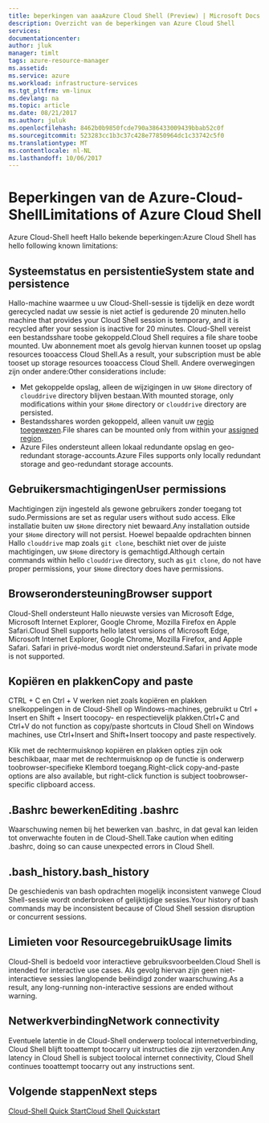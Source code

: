 ```yaml
---
title: beperkingen van aaaAzure Cloud Shell (Preview) | Microsoft Docs
description: Overzicht van de beperkingen van Azure Cloud Shell
services: 
documentationcenter: 
author: jluk
manager: timlt
tags: azure-resource-manager
ms.assetid: 
ms.service: azure
ms.workload: infrastructure-services
ms.tgt_pltfrm: vm-linux
ms.devlang: na
ms.topic: article
ms.date: 08/21/2017
ms.author: juluk
ms.openlocfilehash: 8462b0b9850fcde790a386433009439bbab52c0f
ms.sourcegitcommit: 523283cc1b3c37c428e77850964dc1c33742c5f0
ms.translationtype: MT
ms.contentlocale: nl-NL
ms.lasthandoff: 10/06/2017
---
```

# <a name="limitations-of-azure-cloud-shell"></a><span data-ttu-id="cbd9d-103">Beperkingen van de Azure-Cloud-Shell</span><span class="sxs-lookup"><span data-stu-id="cbd9d-103">Limitations of Azure Cloud Shell</span></span>
<span data-ttu-id="cbd9d-104">Azure Cloud-Shell heeft Hallo bekende beperkingen:</span><span class="sxs-lookup"><span data-stu-id="cbd9d-104">Azure Cloud Shell has hello following known limitations:</span></span>

## <a name="system-state-and-persistence"></a><span data-ttu-id="cbd9d-105">Systeemstatus en persistentie</span><span class="sxs-lookup"><span data-stu-id="cbd9d-105">System state and persistence</span></span>
<span data-ttu-id="cbd9d-106">Hallo-machine waarmee u uw Cloud-Shell-sessie is tijdelijk en deze wordt gerecycled nadat uw sessie is niet actief is gedurende 20 minuten.</span><span class="sxs-lookup"><span data-stu-id="cbd9d-106">hello machine that provides your Cloud Shell session is temporary, and it is recycled after your session is inactive for 20 minutes.</span></span> <span data-ttu-id="cbd9d-107">Cloud-Shell vereist een bestandsshare toobe gekoppeld.</span><span class="sxs-lookup"><span data-stu-id="cbd9d-107">Cloud Shell requires a file share toobe mounted.</span></span> <span data-ttu-id="cbd9d-108">Uw abonnement moet als gevolg hiervan kunnen tooset up opslag resources tooaccess Cloud Shell.</span><span class="sxs-lookup"><span data-stu-id="cbd9d-108">As a result, your subscription must be able tooset up storage resources tooaccess Cloud Shell.</span></span> <span data-ttu-id="cbd9d-109">Andere overwegingen zijn onder andere:</span><span class="sxs-lookup"><span data-stu-id="cbd9d-109">Other considerations include:</span></span>
* <span data-ttu-id="cbd9d-110">Met gekoppelde opslag, alleen de wijzigingen in uw `$Home` directory of `clouddrive` directory blijven bestaan.</span><span class="sxs-lookup"><span data-stu-id="cbd9d-110">With mounted storage, only modifications within your `$Home` directory or `clouddrive` directory are persisted.</span></span>
* <span data-ttu-id="cbd9d-111">Bestandsshares worden gekoppeld, alleen vanuit uw [regio toegewezen](persisting-shell-storage.md#mount-a-new-clouddrive).</span><span class="sxs-lookup"><span data-stu-id="cbd9d-111">File shares can be mounted only from within your [assigned region](persisting-shell-storage.md#mount-a-new-clouddrive).</span></span>
* <span data-ttu-id="cbd9d-112">Azure Files ondersteunt alleen lokaal redundante opslag en geo-redundant storage-accounts.</span><span class="sxs-lookup"><span data-stu-id="cbd9d-112">Azure Files supports only locally redundant storage and geo-redundant storage accounts.</span></span>

## <a name="user-permissions"></a><span data-ttu-id="cbd9d-113">Gebruikersmachtigingen</span><span class="sxs-lookup"><span data-stu-id="cbd9d-113">User permissions</span></span>
<span data-ttu-id="cbd9d-114">Machtigingen zijn ingesteld als gewone gebruikers zonder toegang tot sudo.</span><span class="sxs-lookup"><span data-stu-id="cbd9d-114">Permissions are set as regular users without sudo access.</span></span> <span data-ttu-id="cbd9d-115">Elke installatie buiten uw `$Home` directory niet bewaard.</span><span class="sxs-lookup"><span data-stu-id="cbd9d-115">Any installation outside your `$Home` directory will not persist.</span></span>
<span data-ttu-id="cbd9d-116">Hoewel bepaalde opdrachten binnen Hallo `clouddrive` map zoals `git clone`, beschikt niet over de juiste machtigingen, uw `$Home` directory is gemachtigd.</span><span class="sxs-lookup"><span data-stu-id="cbd9d-116">Although certain commands within hello `clouddrive` directory, such as `git clone`, do not have proper permissions, your `$Home` directory does have permissions.</span></span>

## <a name="browser-support"></a><span data-ttu-id="cbd9d-117">Browserondersteuning</span><span class="sxs-lookup"><span data-stu-id="cbd9d-117">Browser support</span></span>
<span data-ttu-id="cbd9d-118">Cloud-Shell ondersteunt Hallo nieuwste versies van Microsoft Edge, Microsoft Internet Explorer, Google Chrome, Mozilla Firefox en Apple Safari.</span><span class="sxs-lookup"><span data-stu-id="cbd9d-118">Cloud Shell supports hello latest versions of Microsoft Edge, Microsoft Internet Explorer, Google Chrome, Mozilla Firefox, and Apple Safari.</span></span> <span data-ttu-id="cbd9d-119">Safari in privé-modus wordt niet ondersteund.</span><span class="sxs-lookup"><span data-stu-id="cbd9d-119">Safari in private mode is not supported.</span></span>

## <a name="copy-and-paste"></a><span data-ttu-id="cbd9d-120">Kopiëren en plakken</span><span class="sxs-lookup"><span data-stu-id="cbd9d-120">Copy and paste</span></span>
<span data-ttu-id="cbd9d-121">CTRL + C en Ctrl + V werken niet zoals kopiëren en plakken snelkoppelingen in de Cloud-Shell op Windows-machines, gebruikt u Ctrl + Insert en Shift + Insert toocopy- en respectievelijk plakken.</span><span class="sxs-lookup"><span data-stu-id="cbd9d-121">Ctrl+C and Ctrl+V do not function as copy/paste shortcuts in Cloud Shell on Windows machines, use Ctrl+Insert and Shift+Insert toocopy and paste respectively.</span></span>

<span data-ttu-id="cbd9d-122">Klik met de rechtermuisknop kopiëren en plakken opties zijn ook beschikbaar, maar met de rechtermuisknop op de functie is onderwerp toobrowser-specifieke Klembord toegang.</span><span class="sxs-lookup"><span data-stu-id="cbd9d-122">Right-click copy-and-paste options are also available, but right-click function is subject toobrowser-specific clipboard access.</span></span>

## <a name="editing-bashrc"></a><span data-ttu-id="cbd9d-123">.Bashrc bewerken</span><span class="sxs-lookup"><span data-stu-id="cbd9d-123">Editing .bashrc</span></span>
<span data-ttu-id="cbd9d-124">Waarschuwing nemen bij het bewerken van .bashrc, in dat geval kan leiden tot onverwachte fouten in de Cloud-Shell.</span><span class="sxs-lookup"><span data-stu-id="cbd9d-124">Take caution when editing .bashrc, doing so can cause unexpected errors in Cloud Shell.</span></span>

## <a name="bashhistory"></a><span data-ttu-id="cbd9d-125">.bash_history</span><span class="sxs-lookup"><span data-stu-id="cbd9d-125">.bash_history</span></span>
<span data-ttu-id="cbd9d-126">De geschiedenis van bash opdrachten mogelijk inconsistent vanwege Cloud Shell-sessie wordt onderbroken of gelijktijdige sessies.</span><span class="sxs-lookup"><span data-stu-id="cbd9d-126">Your history of bash commands may be inconsistent because of Cloud Shell session disruption or concurrent sessions.</span></span>

## <a name="usage-limits"></a><span data-ttu-id="cbd9d-127">Limieten voor Resourcegebruik</span><span class="sxs-lookup"><span data-stu-id="cbd9d-127">Usage limits</span></span>
<span data-ttu-id="cbd9d-128">Cloud-Shell is bedoeld voor interactieve gebruiksvoorbeelden.</span><span class="sxs-lookup"><span data-stu-id="cbd9d-128">Cloud Shell is intended for interactive use cases.</span></span> <span data-ttu-id="cbd9d-129">Als gevolg hiervan zijn geen niet-interactieve sessies langlopende beëindigd zonder waarschuwing.</span><span class="sxs-lookup"><span data-stu-id="cbd9d-129">As a result, any long-running non-interactive sessions are ended without warning.</span></span>

## <a name="network-connectivity"></a><span data-ttu-id="cbd9d-130">Netwerkverbinding</span><span class="sxs-lookup"><span data-stu-id="cbd9d-130">Network connectivity</span></span>
<span data-ttu-id="cbd9d-131">Eventuele latentie in de Cloud-Shell onderwerp toolocal internetverbinding, Cloud Shell blijft tooattempt toocarry uit instructies die zijn verzonden.</span><span class="sxs-lookup"><span data-stu-id="cbd9d-131">Any latency in Cloud Shell is subject toolocal internet connectivity, Cloud Shell continues tooattempt toocarry out any instructions sent.</span></span>

## <a name="next-steps"></a><span data-ttu-id="cbd9d-132">Volgende stappen</span><span class="sxs-lookup"><span data-stu-id="cbd9d-132">Next steps</span></span>
[<span data-ttu-id="cbd9d-133">Cloud-Shell Quick Start</span><span class="sxs-lookup"><span data-stu-id="cbd9d-133">Cloud Shell Quickstart</span></span>](quickstart.md)
